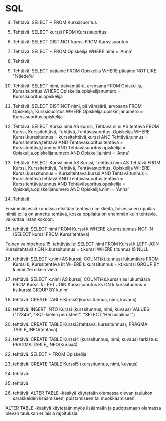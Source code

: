 # SQL
4. Tehtävä: SELECT * FROM Kurssisuoritus

5. Tehtävä: SELECT kurssi FROM Kurssisuoritus

6. Tehtävä: SELECT DISTINCT kurssi FROM Kurssisuoritus

7. Tehtävä: SELECT * FROM Opiskelija WHERE nimi = 'Anna'

8. Tehtävä:

9. Tehtävä: SELECT pääaine FROM Opiskelija WHERE pääaine NOT LIKE '%tiede%'

10. Tehtävä: SELECT nimi, päivämäärä, arvosana
 FROM Opiskelija, Kurssisuoritus
 WHERE Opiskelija.opiskelijanumero = Kurssisuoritus.opiskelija

11. Tehtävä: SELECT DISTINCT nimi, päivämäärä, arvosana FROM Opiskelija, Kurssisuoritus WHERE Opiskelija.opiskelijanumero = Kurssisuoritus.opiskelija


12. Tehtävä: SELECT Kurssi.nimi AS kurssi, Tehtävä.nimi AS tehtävä 
FROM Kurssi, Kurssitehtävä, Tehtävä, Tehtäväsuoritus, Opiskelija 
WHERE Kurssi.kurssitunnus = kurssitehtävä,kurssi 
AND Tehtävä.tunnus = Kurssitehtävä,tehtävä
AND Tehtäväsuoritus.tehtävä = Kurssitehtävä,tunnus
AND Tehtäväsuoritus.opiskelija = Opiakelija.opiskelijanumero
AND Opiakelija.nimi = 'Anna'
 

13. Tehtävä: SELECT Kurssi.nimi AS Kurssi, Tehtävä.nimi AS Tehtävä 
FROM Kurssi, Kurssitehtävä, Tehtävä, Tehtäväsuoritus, Opiskelija
WHERE Kurssi.kurssitunnus = Kurssitehtävä.kurssi
AND Tehtävä.tunnus = Kurssitehtävä.tehtävä
AND Tehtäväsuoritus.tehtävä = Kurssitehtävä.tunnus
AND Tehtäväsuoritus.opiskelija = Opiskelija.opiskelijanumero
AND Opiskelija.nimi = 'Anna'

14. Tehtävä: 

Ensimmäisessä koodissa etsitään tehtävä nimikkeitä, toisessa eri oppilas nimiä joilla on annettu tehtävä, 
koska oppilaita on enemmän kuin tehtäviä, vaikuttaa listan kokoon.

15. tehtävä:
SELECT nimi FROM Kurssi k
    WHERE k.kurssitunnus
        NOT IN (SELECT kurssi FROM Kurssitehtävä)
        
        
Toinen vaihtoehtoa 15. tehtävävlle:
SELECT nimi FROM Kurssi k
    LEFT JOIN Kurssitehtävä t
    ON k.kurssitunnus = t.kurssi
    WHERE t.tunnus IS NULL
    
16. tehtävä:
SELECT k.nimi AS kurssi, COUNT(kt.tunnus) lukumäärä FROM Kurssi k, Kurssitehtävä kt
    WHERE k.kurssitunnus = kt.kurssi GROUP BY k.nimi                                        #ei oikein vielä


17. tehtävä:
SELECT k.nimi AS kurssi, COUNT(ks.kurssi) as lukumäärä FROM Kurssi k LEFT JOIN Kurssisuoritus ks
    ON k.kurssitunnus = ks.kurssi GROUP BY k.nimi

18. tehtävä: CREATE TABLE Kurssi2(kurssitunnus, nimi, kuvaus)  

19. tehtävä: 
INSERT INTO Kurssi (kurssitunnus, nimi, kuvaus)
   VALUES ("12345", "SQL-kielen perusteet", "SELECT 'Hei maailma'.")

20. tehtävä:
CREATE TABLE Kurssi3(tehtävä, kurssitunnus);
PRAGMA TABLE_INFO(tehtävä)

21. tehtävä:
CREATE TABLE Kurssi4 (kurssitunnus, nimi, kuvaus)
tarkistus:
PRAGMA TABLE_INFO(Kurssi4)

22. tehtävä: SELECT * FROM Opiskelija

23. tehtävä: CREATE TABLE Kurssi5 (kurssitunnus, nimi, kuvaus)

24. tehtävä:

25. tehtävä:

26. tehtävä: ALTER TABLE -käskyä käytetään olemassa olevan taulukon sarakkeiden lisäämiseen, poistamiseen tai muokkaamiseen.

ALTER TABLE -käskyä käytetään myös lisäämään ja pudottamaan olemassa olevan taulukon erilaisia rajoituksia.




    
